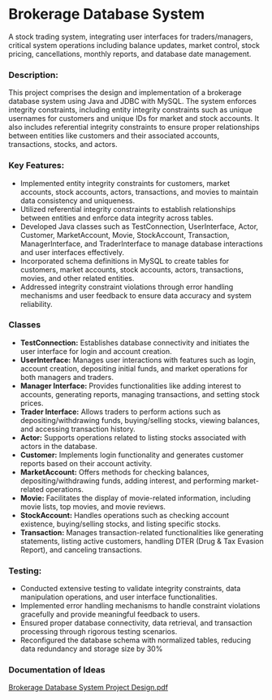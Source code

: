 # Brokerage Database System
A stock trading system, integrating user interfaces for traders/managers, critical system operations including balance updates, market control, stock pricing, cancellations, monthly reports, and database date management.

### Description:
This project comprises the design and implementation of a brokerage database system using Java and JDBC with MySQL. The system enforces integrity constraints, including entity integrity constraints such as unique usernames for customers and unique IDs for market and stock accounts. It also includes referential integrity constraints to ensure proper relationships between entities like customers and their associated accounts, transactions, stocks, and actors.

### Key Features:
- Implemented entity integrity constraints for customers, market accounts, stock accounts, actors, transactions, and movies to maintain data consistency and uniqueness.
- Utilized referential integrity constraints to establish relationships between entities and enforce data integrity across tables.
- Developed Java classes such as TestConnection, UserInterface, Actor, Customer, MarketAccount, Movie, StockAccount, Transaction, ManagerInterface, and TraderInterface to manage database interactions and user interfaces effectively.
- Incorporated schema definitions in MySQL to create tables for customers, market accounts, stock accounts, actors, transactions, movies, and other related entities.
- Addressed integrity constraint violations through error handling mechanisms and user feedback to ensure data accuracy and system reliability.

### Classes
- **TestConnection:** Establishes database connectivity and initiates the user interface for login and account creation.
- **UserInterface:** Manages user interactions with features such as login, account creation, depositing initial funds, and market operations for both managers and traders.
- **Manager Interface:** Provides functionalities like adding interest to accounts, generating reports, managing transactions, and setting stock prices.
- **Trader Interface:** Allows traders to perform actions such as depositing/withdrawing funds, buying/selling stocks, viewing balances, and accessing transaction history.
- **Actor:** Supports operations related to listing stocks associated with actors in the database.
- **Customer:** Implements login functionality and generates customer reports based on their account activity.
- **MarketAccount:** Offers methods for checking balances, depositing/withdrawing funds, adding interest, and performing market-related operations.
- **Movie:** Facilitates the display of movie-related information, including movie lists, top movies, and movie reviews.
- **StockAccount:** Handles operations such as checking account existence, buying/selling stocks, and listing specific stocks.
- **Transaction:** Manages transaction-related functionalities like generating statements, listing active customers, handling DTER (Drug & Tax Evasion Report), and canceling transactions.

### Testing:
- Conducted extensive testing to validate integrity constraints, data manipulation operations, and user interface functionalities.
- Implemented error handling mechanisms to handle constraint violations gracefully and provide meaningful feedback to users.
- Ensured proper database connectivity, data retrieval, and transaction processing through rigorous testing scenarios.
- Reconfigured the database schema with normalized tables, reducing data redundancy and storage size by 30%

### Documentation of Ideas 
[Brokerage Database System Project Design.pdf](https://github.com/yuji-sakaguchi/brokerage-database-system/files/14734347/Brokerage.Database.System.Project.Design.pdf)
